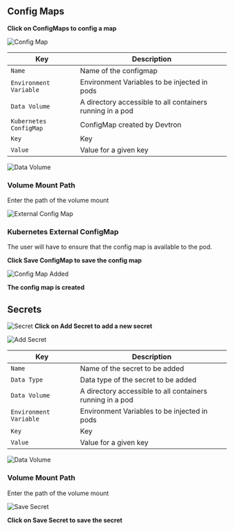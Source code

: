 ## Config Maps

**Click on ConfigMaps to config a map**

![Config Map](/config.PNG "Create config map")

Key  | Description
-----|-----
`Name` | Name of the configmap
`Environment Variable` | Environment Variables to be injected in pods
`Data Volume` | A directory accessible to all containers running in a pod
`Kubernetes ConfigMap` | ConfigMap created by Devtron
`Key` | Key 
`Value` | Value for a given key



![Data Volume](/configvolumepath.PNG "Data Volume")

### Volume Mount Path
Enter the path of the volume mount

![External Config Map](/extconfig.PNG "External config map")

### Kubernetes External ConfigMap
The user will have to ensure that the config map is available to the pod.

**Click Save ConfigMap to save the config map**




![Config Map Added](/configmapadded.PNG "Config Map is added")

**The config map is created**




## Secrets 

![Secret](/secret.PNG "Secret")
**Click on Add Secret to add a new secret**



![Add Secret](/addsecret.PNG "Add Secret")

Key | Description
---- | ----
`Name` | Name of the secret to be added
`Data Type` | Data type of the secret to be added
`Data Volume` | A directory accessible to all containers running in a pod
`Environment Variable` | Environment Variables to be injected in pods
`Key` | Key
`Value` | Value for a given key



![Data Volume](/secretdatvol.PNG "Data Volume")

### Volume Mount Path
Enter the path of the volume mount

![Save Secret](/secretenv.PNG "Save Secret")



**Click on Save Secret to save the secret**







